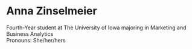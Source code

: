 # Anna Zinselmeier
Fourth-Year student at The University of Iowa majoring in Marketing and Business Analytics
<br>
Pronouns: She/her/hers
